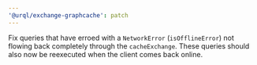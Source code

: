 ```yaml
---
'@urql/exchange-graphcache': patch
---
```


Fix queries that have erroed with a `NetworkError` (`isOfflineError`) not flowing back completely through the `cacheExchange`.
These queries should also now be reexecuted when the client comes back online.
